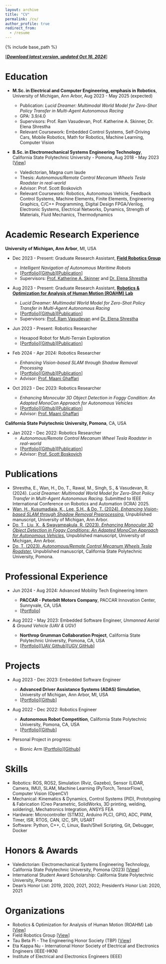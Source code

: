 ```yaml
---
layout: archive
title: "CV"
permalink: /cv/
author_profile: true
redirect_from:
  - /resume
---
```


{% include base_path %}

[[***Download latest version, updated Oct 16, 2024***](/files/TungDo_CurriculumVitae.pdf)]

Education
======
* **M.Sc. in Electrical and Computer Engineering, emphasis in Robotics**, University of Michigan, Ann Arbor, Aug 2023 - May 2025 (expected)
  * Publication: *Lucid Dreamer: Multimodal World Model for Zero-Shot Policy Transfer in Multi-Agent Autonomous Racing*
  * GPA: 3.9/4.0
  * Supervisors: Prof. Ram Vasudevan, Prof. Katherine A. Skinner, Dr. Elena Shrestha
  * Relevant Coursework: Embedded Control Systems, Self-Driving Cars, Mobile Robotics, Math for Robotics, Machine Learning, Computer Vision

* **B.Sc. in Electromechanical Systems Engineering Technology**, California State Polytechnic University - Pomona, Aug 2018 - May 2023 [[View](/images/eDiploma_official_.pdf)]
  * Valedictorian, Magna cum laude
  * Thesis: *Autonomous/Remote Control Mecanum Wheels Tesla Roadster in real-world*
  * Advisor: Prof. Scott Boskovich
  * Relevant Coursework: Robotics, Autonomous Vehicle, Feedback Control Systems, Machine Elements, Finite Elements, Engineering Graphics, C/C++ Programming, Digital Design FPGA/Verilog, Electronic Systems, Electrical Networks, Dynamics, Strength of Materials, Fluid Mechanics, Thermodynamics
<!-- * Ph.D in Version Control Theory, GitHub University, 2018 (expected) -->

Academic Research Experience
======
**University of Michigan, Ann Arbor**, MI, USA
* Dec 2023 - Present: Graduate Research Assistant, [**Field Robotics Group**](https://fieldrobotics.engin.umich.edu/team)
  * *Intelligent Navigation of Autonomous Maritime Robots*
  * [[Portfolio](https://sontung1010.github.io/portfolio/2024-04-25-portfolio/)][[Github]()][[Publication]()]
  * Supervisors: [Prof. Katherine A. Skinner](https://fieldrobotics.engin.umich.edu/team) and [Dr. Elena Shrestha](https://www.linkedin.com/in/elena-shrestha/)


* Aug 2023 - Present: Graduate Research Assistant, [**Robotics & Optimization for Analysis of Human Motion (ROAHM) Lab**](https://www.roahmlab.com/)
  * *Lucid Dreamer: Multimodal World Model for Zero-Shot Policy Transfer in Multi-Agent Autonomous Racing*
  * [[Portfolio](https://sontung1010.github.io/portfolio/2024-04-25-portfolio/)][[Github]()][[Publication]()]
  * Supervisors: [Prof. Ram Vasudevan](https://www.roahmlab.com/ram-personal) and [Dr. Elena Shrestha](https://www.linkedin.com/in/elena-shrestha/)

* Jun 2023 - Present: Robotics Researcher
  * Hexapod Robot for Multi-Terrain Exploration 
  * [[Portfolio](https://sontung1010.github.io/portfolio/2024-04-20-portfolio/)][[Github]()][[Publication]()]

* Feb 2024 - Apr 2024: Robotics Researcher
  * *Enhancing Vision-based SLAM through Shadow Removal Processing* 
  * [[Portfolio](https://sontung1010.github.io/portfolio/2024-04-19-portfolio/)][[Github](https://github.com/dyingplant/mobrob11)][[Publication](https://sontung1010.github.io/publication/2024-04-19-Enhancing-Vision-based-SLAM-through-Shadow-Removal-Processing)]
  * Advisor: [Prof. Maani Ghaffari](https://name.engin.umich.edu/people/ghaffari-maani/)

* Oct 2023 - Dec 2023: Robotics Researcher
  * *Enhancing Monocular 3D Object Detection in Foggy Condition: An Adapted MonoCon Approach for Autonomous Vehicles* 
  * [[Portfolio](https://sontung1010.github.io/portfolio/2023-12-12-portfolio/)][[Github](https://github.com/sontung1010/MonoCon-Monocular_3D_Object_Detection)][[Publication](https://sontung1010.github.io/publication/2023-12-10-Enhancing-Monocular-3D-Object-Detection-in-Foggy-Conditions)]
  * Advisor: [Prof. Maani Ghaffari](https://name.engin.umich.edu/people/ghaffari-maani/)

<!-- * 1/2023-4/2023: Researcher
  * FPGA Toolchain for MacOS [[Portfolio](https://sontung1010.github.io/portfolio/2023-04-16-portfolio/)][[MacOS Toolchain Github](https://github.com/sontung1010/MacOS-FPGA-Toolchain)][[Training GitHub](https://github.com/sontung1010/Courses-Training/tree/CPP_FPGA)] -->

**California State Polytechnic University, Pomona**, CA, USA
* Jan 2022 - Dec 2022: Robotics Researcher
  * *Autonomous/Remote Control Mecanum Wheel Tesla Roadster in real-world*
  * [[Portfolio](https://sontung1010.github.io/portfolio/2022-12-18-portfolio/)][[Github](https://github.com/sontung1010/Autonomous-Remote-Control-Mecanum-Wheel-Tesla-Roadster)][[Publication](https://sontung1010.github.io/publication/2023-12-14-Autonomous-RC_Mecanum_Wheels_Tesla_Roadster)]
  * Advisor: [Prof. Scott Boskovich](https://www.linkedin.com/in/scott-boskovich-phd-aa55b91/)


Publications
======
*	Shrestha, E., Wan, H., Do, T., Rawal, M., Singh, S., & Vasudevan, R. (2024). *Lucid Dreamer: Multimodal World Model for Zero-Shot Policy Transfer in Multi-Agent Autonomous Racing.* Submitted to IEEE International Conference on Robotics and Automation (ICRA) 2025.
*	[Wan, H., Kusumadjaja, K., Lee, S.H., & Do, T. (2024). *Enhancing Vision-based SLAM through Shadow Removal Preprocessing.*](https://sontung1010.github.io/publication/2024-04-19-Enhancing-Vision-based-SLAM-through-Shadow-Removal-Processing) Unpublished manuscript, University of Michigan, Ann Arbor.
*	[Do, T., Liu, X., & Swayampakula, R. (2023). *Enhancing Monocular 3D Object Detection in Foggy Conditions: An Adapted MonoCon Approach for Autonomous Vehicles.*](https://sontung1010.github.io/publication/2023-12-10-Enhancing-Monocular-3D-Object-Detection-in-Foggy-Conditions) Unpublished manuscript, University of Michigan, Ann Arbor.
*	[Do, T. (2023). *Autonomous/Remote Control Mecanum Wheels Tesla Roadster.*](https://sontung1010.github.io/publication/2023-12-14-Autonomous-RC_Mecanum_Wheels_Tesla_Roadster) Unpublished manuscript, California State Polytechnic University, Pomona.


Professional Experience
======
* Jun 2024 - Aug 2024: Advanced Mobility Tech Engineering Intern
  * **PACCAR - Peterbilt Motors Company**, PACCAR Innovation Center, Sunnyvale, CA, USA
  * [[Portfolio](https://sontung1010.github.io/portfolio/2024-08-20-portfolio/)]

* Aug 2022 - May 2023: Embedded Software Engineer, *Unmanned Aerial & Ground Vehicle (UAV & UGV)*
  * **Northrop Grumman Collaboration Project**, California State Polytechnic University, Pomona, CA, USA
  * [[Portfolio](https://sontung1010.github.io/portfolio/2023-05-29-portfolio/)][[UAV Github](https://github.com/sontung1010/Northrop_Grumman_UAV)][[UGV GitHub](https://github.com/sontung1010/Northrop_Grumman_UGV)]

<!-- * 5/2022-8/2022: Embedded Software Developer Intern 
  * FPT USA Corp. [[Github](https://github.com/sontung1010/FPT_USA_Intern_Roku_Development)]

* 5/2021-7/2021: Software Development Intern
  * Rakuna [[Github](https://github.com/sontung1010/Rakuna_Intern_Web_Development)]

* 9/2020-1/2021: Teaching Assistant
  * Prestige English Center  -->

Projects
======
* Aug 2023 - Dec 2023: Embedded Software Engineer
  * **Advanced Driver Assistance Systems (ADAS) Simulation**, University of Michigan, Ann Arbor, MI, USA
  * [[Portfolio](https://sontung1010.github.io/portfolio/2023-12-11-portfolio/)][[Github](https://github.com/sontung1010/Courses-Training/tree/UMich_Embedded_Control_Systems)]

* Aug 2022 - Dec 2022: Robotics Engineer
  * **Autonomous Robot Competition**, California State Polytechnic University, Pomona, CA, USA
  * [[Portfolio](https://sontung1010.github.io/portfolio/2022-12-15-portfolio/)][[Github](https://github.com/sontung1010/Autonomous-Robot-Competition)]

* Personal Project in progress: 
  * Bionic Arm [[Portfolio](https://sontung1010.github.io/portfolio/2023-06-01-portfolio/)][[Github]()]


<!-- * .vim setup [[.vim Github](https://github.com/sontung1010/.vim)][[vim_vscode GitHub](https://github.com/sontung1010/vim_vscode_setup)]
* This whole Portfolio website and special thanks to Minimal Mistakes -->

<!-- * 10/2022: Project Owner
  * Iron Man Helmet [[Portfolio](https://sontung1010.github.io/portfolio/2022-10-10-portfolio/)] -->

<!-- * Mini Projects [[Portfolio](https://sontung1010.github.io/portfolio/2018-08-22-portfolio/)] -->

<!-- Work Experience
======
  <ul>{% for post in site.portfolio reversed %}
    {% include archive-single-cv.html %}
  {% endfor %}</ul> -->
 
Skills
======
* Robotics: ROS, ROS2, Simulation (Rviz, Gazebo), Sensor (LIDAR, Camera, IMU), SLAM, Machine Learning (PyTorch, TensorFlow), Computer Vision (OpenCV)
* Mechanical: Kinematics & Dynamics, Control Systems (PID), Prototyping & Fabrication (Creo Parametric, SolidWorks, 3D printing, welding, soldering), Mechatronics Integration, ANSYS FEA
* Hardware: Microcontroller (STM32, Arduino PLC), GPIO, ADC, PWM, Timer, ISR, RTOS, CAN, I2C, SPI, USART
* Software: Python, C++, C, Linux, Bash/Shell Scripting, Git, Debugger, Docker


  
<!-- Talks
======
  <ul>{% for post in site.talks %}
    {% include archive-single-talk-cv.html %}
  {% endfor %}</ul>
  

Teaching
======
  <ul>{% for post in site.teaching %}
    {% include archive-single-cv.html %}
  {% endfor %}</ul>
  
Service and leadership
======
* Currently signed in to 43 different slack teams -->

Honors & Awards
======

* Valedictorian: Electromechanical Systems Engineering Technology, California State Polytechnic University, Pomona (2023) [[View](https://sontung1010.github.io/posts/2023/04/14/blog-post-1/)]
* International Student Award Scholarship: California State Polytechnic University, Pomona
* Dean’s Honor List: 2019, 2020, 2021, 2022; President’s Honor List: 2020, 2021

Organizations
======
* Robotics & Optimization for Analysis of Human Motion (ROAHM) Lab [[View](https://www.roahmlab.com/)]
* Field Robotics Group [[View](https://fieldrobotics.engin.umich.edu/team)]
* Tau Beta Pi - The Engineering Honor Society (TBP) [[View](https://sontung1010.github.io/posts/2022/05/10/blog-post-1/)]
* Eta Kappa Nu - International Honor Society of Electrical and Electronics Engineers (IEEE-HKN)
* Institute of Electrical and Electronics Engineers (IEEE)

